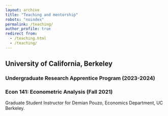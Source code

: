 ```yaml
---
layout: archive
title: "Teaching and mentorship"
robots: "noindex"
permalink: /teaching/
author_profile: true
redirect from:
  - /teaching.html
  - /teaching/
---
```


## University of California, Berkeley 

### Undergraduate Research Apprentice Program (2023-2024)

### Econ 141: Econometric Analysis (Fall 2021)
Graduate Student Instructor for Demian Pouzo, Economics Department, UC Berkeley.

